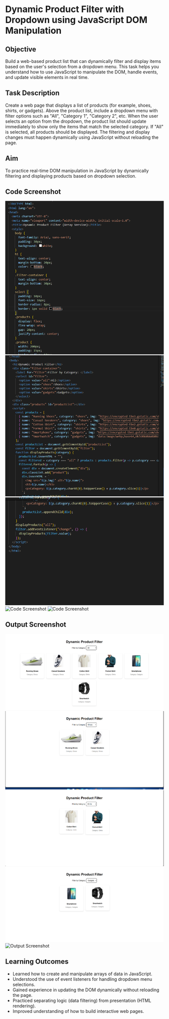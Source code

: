 # Dynamic Product Filter with Dropdown using JavaScript DOM Manipulation

## Objective
Build a web-based product list that can dynamically filter and display items based on the user's selection from a dropdown menu. This task helps you understand how to use JavaScript to manipulate the DOM, handle events, and update visible elements in real time.

## Task Description
Create a web page that displays a list of products (for example, shoes, shirts, or gadgets). Above the product list, include a dropdown menu with filter options such as "All", "Category 1", "Category 2", etc. When the user selects an option from the dropdown, the product list should update immediately to show only the items that match the selected category. If "All" is selected, all products should be displayed. The filtering and display changes must happen dynamically using JavaScript without reloading the page.

## Aim
To practice real-time DOM manipulation in JavaScript by dynamically filtering and displaying products based on dropdown selection.

## Code Screenshot
![Code Screenshot](assets/html.png)
![Code Screenshot](assets/html1.png)
![Code Screenshot](assets/html2.png)
![Code Screenshot](assets/html3.png)
![Code Screenshot](assets/htm4.png)

## Output Screenshot
![Output Screenshot](assets/output.png)
![Output Screenshot](assets/output1.png)
![Output Screenshot](assets/output2.png)
![Output Screenshot](assets/output3.png)
![Output Screenshot](assets/output4.png)

## Learning Outcomes
- Learned how to create and manipulate arrays of data in JavaScript.  
- Understood the use of event listeners for handling dropdown menu selections.  
- Gained experience in updating the DOM dynamically without reloading the page.  
- Practiced separating logic (data filtering) from presentation (HTML rendering).  
- Improved understanding of how to build interactive web pages.
